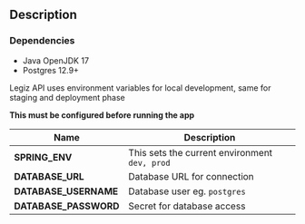 ## Description

### Dependencies
* Java OpenJDK 17
* Postgres 12.9+

Legiz API uses environment variables for local development, same for staging and deployment phase

**This must be configured before running the app**

| Name                  | Description                                   |
|-----------------------|-----------------------------------------------|
| **SPRING_ENV**        | This sets the current environment `dev, prod` |
| **DATABASE_URL**      | Database URL for connection                   |
| **DATABASE_USERNAME** | Database user eg. `postgres`                  |
| **DATABASE_PASSWORD** | Secret for database access                    |